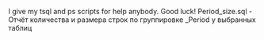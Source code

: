 I give my tsql and ps scripts for help anybody. Good luck!
Period_size.sql - Отчёт количества и размера строк по группировке _Period у выбранных таблиц